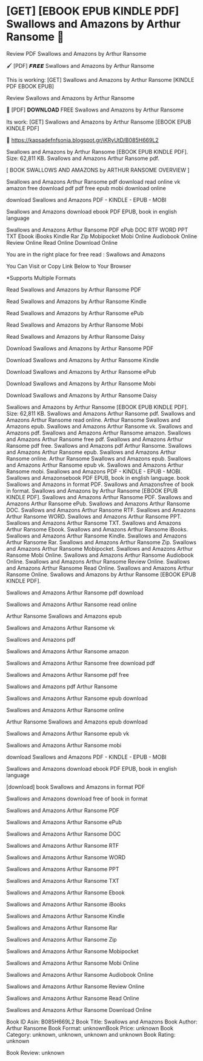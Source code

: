 # [GET] [EBOOK EPUB KINDLE PDF] Swallows and Amazons by  Arthur Ransome 📂
Review PDF Swallows and Amazons by Arthur Ransome

🖌️ [PDF] 𝙁𝙍𝙀𝙀 Swallows and Amazons by Arthur Ransome

This is working: [GET] Swallows and Amazons by Arthur Ransome [KINDLE PDF EBOOK EPUB]


Review Swallows and Amazons by Arthur Ransome

📂 [PDF] 𝐃𝐎𝐖𝐍𝐋𝐎𝐀𝐃 FREE Swallows and Amazons by Arthur Ransome

Its work: [GET] Swallows and Amazons by Arthur Ransome [EBOOK EPUB KINDLE PDF]



🧭 https://kapsadefnfsonia.blogspot.gr/iKRyUtD/B085H669L2



Swallows and Amazons by Arthur Ransome [EBOOK EPUB KINDLE PDF]. Size: 62,811 KB. Swallows and Amazons Arthur Ransome pdf.

[ BOOK SWALLOWS AND AMAZONS by ARTHUR RANSOME OVERVIEW ]

Swallows and Amazons Arthur Ransome pdf download read online vk amazon free download pdf pdf free epub mobi download online

download Swallows and Amazons PDF - KINDLE - EPUB - MOBI

Swallows and Amazons download ebook PDF EPUB, book in english language

Swallows and Amazons Arthur Ransome PDF ePub DOC RTF WORD PPT TXT Ebook iBooks Kindle Rar Zip Mobipocket Mobi Online Audiobook Online Review Online Read Online Download Online

You are in the right place for free read : Swallows and Amazons

You Can Visit or Copy Link Below to Your Browser

*Supports Multiple Formats

Read Swallows and Amazons by Arthur Ransome PDF

Read Swallows and Amazons by Arthur Ransome Kindle

Read Swallows and Amazons by Arthur Ransome ePub

Read Swallows and Amazons by Arthur Ransome Mobi

Read Swallows and Amazons by Arthur Ransome Daisy

Download Swallows and Amazons by Arthur Ransome PDF

Download Swallows and Amazons by Arthur Ransome Kindle

Download Swallows and Amazons by Arthur Ransome ePub

Download Swallows and Amazons by Arthur Ransome Mobi

Download Swallows and Amazons by Arthur Ransome Daisy

Swallows and Amazons by Arthur Ransome [EBOOK EPUB KINDLE PDF]. Size: 62,811 KB. Swallows and Amazons Arthur Ransome pdf. Swallows and Amazons Arthur Ransome read online. Arthur Ransome Swallows and Amazons epub. Swallows and Amazons Arthur Ransome vk. Swallows and Amazons pdf. Swallows and Amazons Arthur Ransome amazon. Swallows and Amazons Arthur Ransome free pdf. Swallows and Amazons Arthur Ransome pdf free. Swallows and Amazons pdf Arthur Ransome. Swallows and Amazons Arthur Ransome epub. Swallows and Amazons Arthur Ransome online. Arthur Ransome Swallows and Amazons epub. Swallows and Amazons Arthur Ransome epub vk. Swallows and Amazons Arthur Ransome mobi. Swallows and Amazons PDF - KINDLE - EPUB - MOBI. Swallows and Amazonsebook PDF EPUB, book in english language. book Swallows and Amazons in format PDF. Swallows and Amazonsfree of book in format. Swallows and Amazons by Arthur Ransome [EBOOK EPUB KINDLE PDF]. Swallows and Amazons Arthur Ransome PDF. Swallows and Amazons Arthur Ransome ePub. Swallows and Amazons Arthur Ransome DOC. Swallows and Amazons Arthur Ransome RTF. Swallows and Amazons Arthur Ransome WORD. Swallows and Amazons Arthur Ransome PPT. Swallows and Amazons Arthur Ransome TXT. Swallows and Amazons Arthur Ransome Ebook. Swallows and Amazons Arthur Ransome iBooks. Swallows and Amazons Arthur Ransome Kindle. Swallows and Amazons Arthur Ransome Rar. Swallows and Amazons Arthur Ransome Zip. Swallows and Amazons Arthur Ransome Mobipocket. Swallows and Amazons Arthur Ransome Mobi Online. Swallows and Amazons Arthur Ransome Audiobook Online. Swallows and Amazons Arthur Ransome Review Online. Swallows and Amazons Arthur Ransome Read Online. Swallows and Amazons Arthur Ransome Online. Swallows and Amazons by Arthur Ransome [EBOOK EPUB KINDLE PDF].

Swallows and Amazons Arthur Ransome pdf download

Swallows and Amazons Arthur Ransome read online

Arthur Ransome Swallows and Amazons epub

Swallows and Amazons Arthur Ransome vk

Swallows and Amazons pdf

Swallows and Amazons Arthur Ransome amazon

Swallows and Amazons Arthur Ransome free download pdf

Swallows and Amazons Arthur Ransome pdf free

Swallows and Amazons pdf Arthur Ransome

Swallows and Amazons Arthur Ransome epub download

Swallows and Amazons Arthur Ransome online

Arthur Ransome Swallows and Amazons epub download

Swallows and Amazons Arthur Ransome epub vk

Swallows and Amazons Arthur Ransome mobi

download Swallows and Amazons PDF - KINDLE - EPUB - MOBI

Swallows and Amazons download ebook PDF EPUB, book in english language

[download] book Swallows and Amazons in format PDF

Swallows and Amazons download free of book in format

Swallows and Amazons Arthur Ransome PDF

Swallows and Amazons Arthur Ransome ePub

Swallows and Amazons Arthur Ransome DOC

Swallows and Amazons Arthur Ransome RTF

Swallows and Amazons Arthur Ransome WORD

Swallows and Amazons Arthur Ransome PPT

Swallows and Amazons Arthur Ransome TXT

Swallows and Amazons Arthur Ransome Ebook

Swallows and Amazons Arthur Ransome iBooks

Swallows and Amazons Arthur Ransome Kindle

Swallows and Amazons Arthur Ransome Rar

Swallows and Amazons Arthur Ransome Zip

Swallows and Amazons Arthur Ransome Mobipocket

Swallows and Amazons Arthur Ransome Mobi Online

Swallows and Amazons Arthur Ransome Audiobook Online

Swallows and Amazons Arthur Ransome Review Online

Swallows and Amazons Arthur Ransome Read Online

Swallows and Amazons Arthur Ransome Download Online

Book ID Asin: B085H669L2
Book Title: Swallows and Amazons
Book Author: Arthur Ransome
Book Format: unknownBook Price: unknown
Book Category: unknown, unknown, unknown and unknown
Book Rating: unknown

Book Review: unknown
